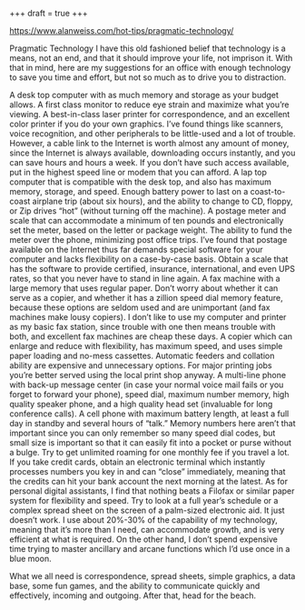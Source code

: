+++
draft = true
+++

https://www.alanweiss.com/hot-tips/pragmatic-technology/

Pragmatic Technology
I have this old fashioned belief that technology is a means, not an end, and that it should improve your life, not imprison it. With that in mind, here are my suggestions for an office with enough technology to save you time and effort, but not so much as to drive you to distraction.

A desk top computer with as much memory and storage as your budget allows. A first class monitor to reduce eye strain and maximize what you’re viewing. A best-in-class laser printer for correspondence, and an excellent color printer if you do your own graphics. I’ve found things like scanners, voice recognition, and other peripherals to be little-used and a lot of trouble. However, a cable link to the Internet is worth almost any amount of money, since the Internet is always available, downloading occurs instantly, and you can save hours and hours a week. If you don’t have such access available, put in the highest speed line or modem that you can afford.
A lap top computer that is compatible with the desk top, and also has maximum memory, storage, and speed. Enough battery power to last on a coast-to-coast airplane trip (about six hours), and the ability to change to CD, floppy, or Zip drives “hot” (without turning off the machine).
A postage meter and scale that can accommodate a minimum of ten pounds and electronically set the meter, based on the letter or package weight. The ability to fund the meter over the phone, minimizing post office trips. I’ve found that postage available on the Internet thus far demands special software for your computer and lacks flexibility on a case-by-case basis. Obtain a scale that has the software to provide certified, insurance, international, and even UPS rates, so that you never have to stand in line again.
A fax machine with a large memory that uses regular paper. Don’t worry about whether it can serve as a copier, and whether it has a zillion speed dial memory feature, because these options are seldom used and are unimportant (and fax machines make lousy copiers). I don’t like to use my computer and printer as my basic fax station, since trouble with one then means trouble with both, and excellent fax machines are cheap these days.
A copier which can enlarge and reduce with flexibility, has maximum speed, and uses simple paper loading and no-mess cassettes. Automatic feeders and collation ability are expensive and unnecessary options. For major printing jobs you’re better served using the local print shop anyway.
A multi-line phone with back-up message center (in case your normal voice mail fails or you forget to forward your phone), speed dial, maximum number memory, high quality speaker phone, and a high quality head set (invaluable for long conference calls).
A cell phone with maximum battery length, at least a full day in standby and several hours of “talk.” Memory numbers here aren’t that important since you can only remember so many speed dial codes, but small size is important so that it can easily fit into a pocket or purse without a bulge. Try to get unlimited roaming for one monthly fee if you travel a lot.
If you take credit cards, obtain an electronic terminal which instantly processes numbers you key in and can “close” immediately, meaning that the credits can hit your bank account the next morning at the latest.
As for personal digital assistants, I find that nothing beats a Filofax or similar paper system for flexibility and speed. Try to look at a full year’s schedule or a complex spread sheet on the screen of a palm-sized electronic aid. It just doesn’t work.
I use about 20%-30% of the capability of my technology, meaning that it’s more than I need, can accommodate growth, and is very efficient at what is required. On the other hand, I don’t spend expensive time trying to master ancillary and arcane functions which I’d use once in a blue moon.

What we all need is correspondence, spread sheets, simple graphics, a data base, some fun games, and the ability to communicate quickly and effectively, incoming and outgoing. After that, head for the beach.

